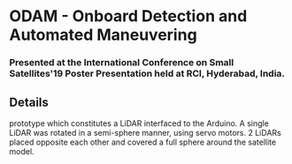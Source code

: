 # ODAM - Onboard Detection and Automated Maneuvering

### Presented at the International Conference on Small Satellites'19 Poster Presentation held at RCI, Hyderabad, India.

## Details
prototype which constitutes a
                      LiDAR interfaced to the Arduino. A single LiDAR was
                      rotated in a semi-sphere manner, using servo motors. 2
                      LiDARs placed opposite each other and covered a full
                      sphere around the satellite model.

                      
